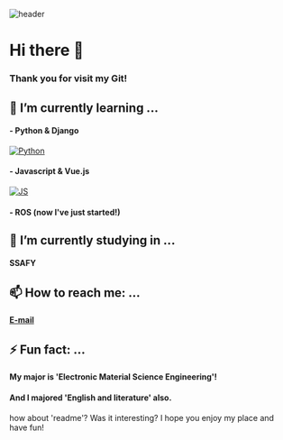 ![header](https://capsule-render.vercel.app/api?type=waving&color=ffc5dc&height=300&section=header&text=Jiwon's%20git&fontSize=50&fontColor=79254a&animation=fadeIn)


# Hi there 👋
### Thank you for visit my Git!






## 🌱 I’m currently learning ...
#### - Python & Django
[![Python](https://img.shields.io/badge/Python-3776AB?style=flat-square&logo=python&logoColor=black)](github.com/yogjesi/S.I.B)
#### - Javascript & Vue.js
[![JS](https://img.shields.io/badge/Javascript-F7DF1E?style=flat-square&logo=javascript&logoColor=black)](github.com/yogjesi/S.I.B)


#### - ROS (now I've just started!)





## 🔭 I’m currently studying in  ...
#### SSAFY





## 📫 How to reach me: ...
#### [E-mail](runtoeternity@naver.com)






## ⚡ Fun fact: ...
#### My major is 'Electronic Material Science Engineering'!
#### And I majored 'English and literature' also.





how about 'readme'? Was it interesting? I hope you enjoy my place and have fun!





<!--
**yogjesi/yogjesi** is a ✨ _special_ ✨ repository because its `README.md` (this file) appears on your GitHub profile.

Here are some ideas to get you started:
- 
- 👯 I’m looking to collaborate on ...
- 🤔 I’m looking for help with ...
- 💬 Ask me about ...
- 😄 Pronouns: ...
- 
-->
